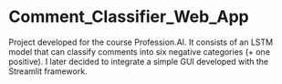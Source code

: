 # Comment_Classifier_Web_App
Project developed for the course Profession.AI. It consists of an LSTM model that can classify comments into six negative categories (+ one positive). I later decided to integrate a simple GUI developed with the Streamlit framework.
